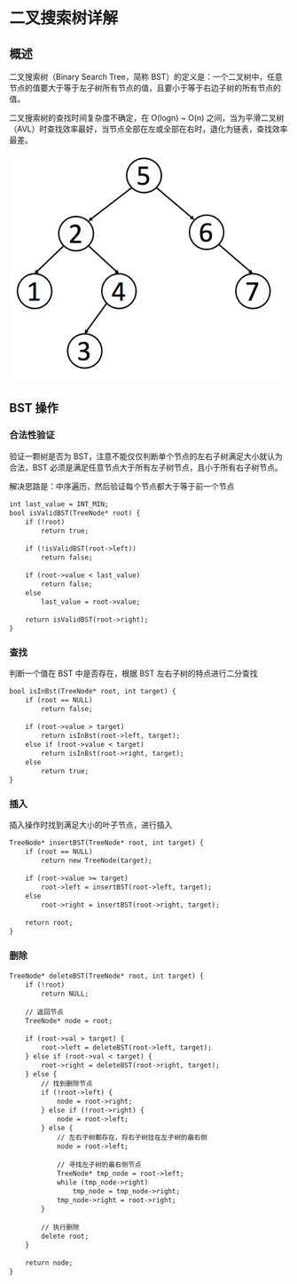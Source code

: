 # 二叉搜索树详解
## 概述
二叉搜索树（Binary Search Tree，简称 BST）的定义是：一个二叉树中，任意节点的值要大于等于左子树所有节点的值，且要小于等于右边子树的所有节点的值。

二叉搜索树的查找时间复杂度不确定，在 O(logn) ~ O(n) 之间，当为平滑二叉树（AVL）时查找效率最好，当节点全部在左或全部在右时，退化为链表，查找效率最差。

![bst](images/bst.png)

## BST 操作
### 合法性验证
验证一颗树是否为 BST，注意不能仅仅判断单个节点的左右子树满足大小就认为合法，BST 必须是满足任意节点大于所有左子树节点，且小于所有右子树节点。

解决思路是：中序遍历，然后验证每个节点都大于等于前一个节点
```
int last_value = INT_MIN;
bool isValidBST(TreeNode* root) {
	if (!root)
		return true;
	
	if (!isValidBST(root->left))
		return false;
	
	if (root->value < last_value)
		return false;
	else
		last_value = root->value;
		
	return isValidBST(root->right);
}
```
### 查找
判断一个值在 BST 中是否存在，根据 BST 左右子树的特点进行二分查找
```
bool isInBst(TreeNode* root, int target) {
	if (root == NULL)
		return false;
	
	if (root->value > target)
		return isInBst(root->left, target);
	else if (root->value < target)
		return isInBst(root->right, target);
	else
		return true;
}
```

### 插入
插入操作时找到满足大小的叶子节点，进行插入
```
TreeNode* insertBST(TreeNode* root, int target) {
	if (root == NULL)
		return new TreeNode(target);
	
	if (root->value >= target)
		root->left = insertBST(root->left, target);
	else
		root->right = insertBST(root->right, target);
    
	return root;
}
```
### 删除
```
TreeNode* deleteBST(TreeNode* root, int target) {
	if (!root)
		return NULL;
	
	// 返回节点
	TreeNode* node = root;
	
	if (root->val > target) {
		root->left = deleteBST(root->left, target);
	} else if (root->val < target) {
		root->right = deleteBST(root->right, target);
	} else {
		// 找到删除节点
		if (!root->left) {
			node = root->right;
		} else if (!root->right) {
			node = root->left;
		} else {
			// 左右子树都存在，将右子树挂在左子树的最右侧
			node = root->left;
			
			// 寻找左子树的最右侧节点
			TreeNode* tmp_node = root->left;
			while (tmp_node->right)
				tmp_node = tmp_node->right;
			tmp_node->right = root->right;
		}
		
		// 执行删除
		delete root;
	}
	
	return node;
}
```
